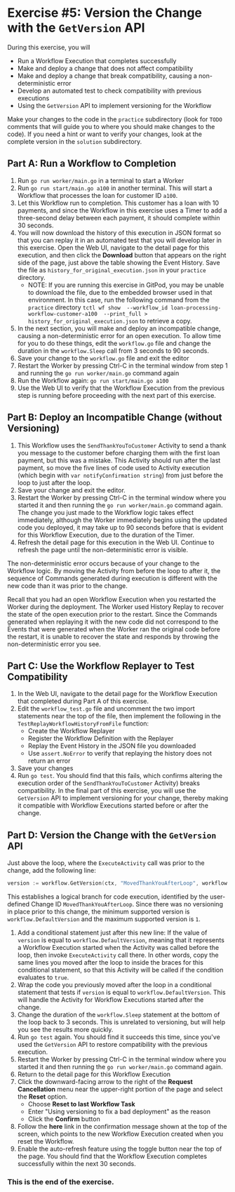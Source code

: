 # Exercise #5: Version the Change with the `GetVersion` API

During this exercise, you will 

* Run a Workflow Execution that completes successfully 
* Make and deploy a change that does not affect compatibility
* Make and deploy a change that break compatibility, causing a non-deterministic error
* Develop an automated test to check compatibility with previous executions
* Using the `GetVersion` API to implement versioning for the Workflow

Make your changes to the code in the `practice` subdirectory (look for 
`TODO` comments that will guide you to where you should make changes to 
the code). If you need a hint or want to verify your changes, look at 
the complete version in the `solution` subdirectory.


## Part A: Run a Workflow to Completion

1. Run `go run worker/main.go` in a terminal to start a Worker
2. Run `go run start/main.go a100` in another terminal. This will 
   start a Workflow that processes the loan for customer ID `a100`.
3. Let this Workflow run to completion. This customer has a loan 
   with 10 payments, and since the Workflow in this exercise uses 
   a Timer to add a three-second delay between each payment, it 
   should complete within 30 seconds.
4. You will now download the history of this execution in JSON 
   format so that you can replay it in an automated test that 
   you will develop later in this exercise. Open the Web UI, 
   navigate to the detail page for this execution, and then click 
   the **Download** button that appears on the right side of the 
   page, just above the table showing the Event History.
   Save the file as `history_for_original_execution.json` in your 
   `practice` directory.
   * NOTE: If you are running this exercise in GitPod, you may 
     be unable to download the file, due to the embedded browser
	 used in that environment. In this case, run the following 
	 command from the `practice`  directory `tctl wf show 
	 --workflow_id loan-processing-workflow-customer-a100 
	 --print_full > history_for_original_execution.json` to 
	 retrieve a copy. 
5. In the next section, you will make and deploy an incompatible 
   change, causing a non-deterministic error for an open execution.
   To allow time for you to do these things, edit the `workflow.go` 
   file and change the duration in the `workflow.Sleep` call from 
   3 seconds to 90 seconds.
6. Save your change to the `workflow.go` file and exit the editor
7. Restart the Worker by pressing Ctrl-C in the terminal window
   from step 1 and running the `go run worker/main.go` command again
8. Run the Workflow again: `go run start/main.go a100`
9. Use the Web UI to verify that the Workflow Execution from the 
   previous step is running before proceeding with the next part
   of this exercise.


## Part B: Deploy an Incompatible Change (without Versioning)

1. This Workflow uses the `SendThankYouToCustomer` Activity to 
   send a thank you message to the customer before charging 
   them with the first loan payment, but this was a mistake.
   This Activity should run after the last payment, so move the
   five lines of code used to Activity execution (which begin 
   with `var notifyConfirmation string`) from just before the 
   loop to just after the loop.
2. Save your change and exit the editor.
3. Restart the Worker by pressing Ctrl-C in the terminal 
   window where you started it and then running the 
   `go run worker/main.go` command again. The change you just 
   made to the Workflow logic takes effect immediately, although
   the Worker immediately begins using the updated code you
   deployed, it may take up to 90 seconds before that is 
   evident for this Workflow Execution, due to the duration of 
   the Timer.
4. Refresh the detail page for this execution in the Web UI. 
   Continue to refresh the page until the non-deterministic
   error is visible.

The non-deterministic error occurs because of your change to the 
Workflow logic. By moving the Activity from before the loop to after
it, the sequence of Commands generated during execution is different 
with the new code than it was prior to the change. 

Recall that you had an open Workflow Execution when you restarted the 
Worker during the deployment. The Worker used History Replay to 
recover the state of the open execution prior to the restart. Since 
the Commands generated when replaying it with the new code did not 
correspond to the Events that were generated when the Worker ran the 
original code before the restart, it is unable to recover the state 
and responds by throwing the non-deterministic error you see.


## Part C: Use the Workflow Replayer to Test Compatibility

1. In the Web UI, navigate to the detail page for the Workflow 
   Execution that completed during Part A of this exercise.
2. Edit the `workflow_test.go` file and uncomment the two import 
   statements near the top of the file, then implement the following
   in the `TestReplayWorkflowHistoryFromFile` function:
   * Create the Workflow Replayer
   * Register the Workflow Definition with the Replayer
   * Replay the Event History in the JSON file you downloaded
   * Use `assert.NoError` to verify that replaying the history 
     does not return an error
3. Save your changes
4. Run `go test`. You should find that this fails, which confirms 
   altering the execution order of the `SendThankYouToCustomer` 
   Activity) breaks compatibility. In the final part of this 
   exercise, you will use the `GetVersion` API to implement 
   versioning for your change, thereby making it compatible 
   with Workflow Executions started before or after the change.

## Part D: Version the Change with the `GetVersion` API

Just above the loop, where the `ExecuteActivity` call was prior to 
the change, add the following line:

```go
version := workflow.GetVersion(ctx, "MovedThankYouAfterLoop", workflow.DefaultVersion, 1)
```

This establishes a logical branch for code execution, identified 
by the user-defined Change ID `MovedThankYouAfterLoop`. Since there 
was no versioning in place prior to this change, the minimum supported 
version is `workflow.DefaultVersion` and the maximum supported version 
is `1`.

1. Add a conditional statement just after this new line: If the value
   of `version` is equal to `workflow.DefaultVersion`, meaning that it
   represents a Workflow Execution started when the Activity was called
   before the loop, then invoke `ExecuteActivity` call there.  In other
   words, copy the same lines you moved after the loop to inside the
   braces for this conditional statement, so that this Activity will be
   called if the condition evaluates to `true`.
3. Wrap the code you previously moved after the loop in a
   conditional statement that tests if `version` is equal to
   `workflow.DefaultVersion`. This will handle the Activity for Workflow
   Executions started after the change.
4. Change the duration of the `workflow.Sleep` statement at the
   bottom of the loop back to 3 seconds. This is unrelated to
   versioning, but will help you see the results more quickly.
5. Run `go test` again. You should find it succeeds this time,
   since you've used the `GetVersion` API to restore compatibility with
   the previous execution.
6. Restart the Worker by pressing Ctrl-C in the terminal
   window where you started it and then running the `go run
   worker/main.go` command again.
7. Return to the detail page for this Workflow Execution
8. Click the downward-facing arrow to the right of the 
   **Request Cancellation** menu near the upper-right portion of 
   the page and select the **Reset** option.
   * Choose **Reset to last Workflow Task** 
   * Enter "Using versioning to fix a bad deployment" as the reason
   * Click the **Confirm** button
9. Follow the **here** link in the confirmation message shown
    at the top of the screen, which points to the new Workflow 
	Execution created when you reset the Workflow.
10. Enable the auto-refresh feature using the toggle button near
    the top of the page. You should find that the Workflow Execution 
	completes successfully within the next 30 seconds.
   


### This is the end of the exercise.

